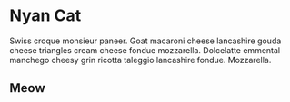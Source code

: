 # Nyan Cat

Swiss croque monsieur paneer. Goat macaroni cheese lancashire gouda cheese triangles cream cheese fondue mozzarella. Dolcelatte emmental manchego cheesy grin ricotta taleggio lancashire fondue. Mozzarella.

## Meow